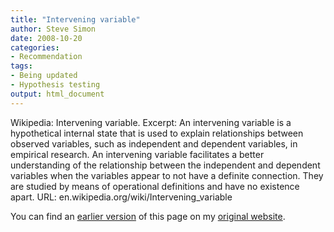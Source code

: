 ```yaml
---
title: "Intervening variable"
author: Steve Simon
date: 2008-10-20
categories:
- Recommendation
tags:
- Being updated
- Hypothesis testing
output: html_document
---
```


Wikipedia: Intervening variable. Excerpt: An intervening variable is a hypothetical internal state that is used to explain relationships between observed variables, such as independent and dependent variables, in empirical research. An intervening variable facilitates a better understanding of the relationship between the independent and dependent variables when the variables appear to not have a definite connection. They are studied by means of operational definitions and have no existence apart. URL: en.wikipedia.org/wiki/Intervening_variable
<!---More--->

You can find an [earlier version][sim1] of this page on my [original website][sim2].

[sim1]: http://www.pmean.com/08/Interesting2008.html
[sim2]: http://www.pmean.com/original_site.html
